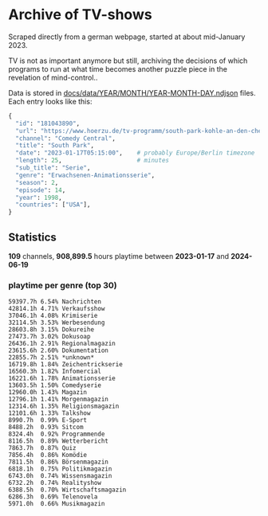 # Archive of TV-shows

Scraped directly from a german webpage, started at about mid-January 2023.

TV is not as important anymore but still, archiving the decisions of which programs to run at what time
becomes another puzzle piece in the revelation of mind-control.. 

Data is stored in [docs/data/YEAR/MONTH/YEAR-MONTH-DAY.ndjson](docs/data/) files. 
Each entry looks like this:

```python
{
  "id": "181043890", 
  "url": "https://www.hoerzu.de/tv-programm/south-park-kohle-an-den-chefkoch/bid_181043890/", 
  "channel": "Comedy Central", 
  "title": "South Park", 
  "date": "2023-01-17T05:15:00",    # probably Europe/Berlin timezone 
  "length": 25,                     # minutes 
  "sub_title": "Serie", 
  "genre": "Erwachsenen-Animationsserie", 
  "season": 2, 
  "episode": 14, 
  "year": 1998, 
  "countries": ["USA"],
}
```

## Statistics

**109** channels, **908,899.5** hours playtime between **2023-01-17** and **2024-06-19**


### playtime per genre (top 30)

    59397.7h 6.54% Nachrichten
    42814.1h 4.71% Verkaufsshow
    37046.1h 4.08% Krimiserie
    32114.5h 3.53% Werbesendung
    28603.8h 3.15% Dokureihe
    27473.7h 3.02% Dokusoap
    26436.1h 2.91% Regionalmagazin
    23615.6h 2.60% Dokumentation
    22855.7h 2.51% *unknown*
    16719.8h 1.84% Zeichentrickserie
    16560.3h 1.82% Infomercial
    16221.6h 1.78% Animationsserie
    13603.5h 1.50% Comedyserie
    12960.0h 1.43% Magazin
    12796.1h 1.41% Morgenmagazin
    12314.6h 1.35% Religionsmagazin
    12101.6h 1.33% Talkshow
    8990.7h  0.99% E-Sport
    8488.2h  0.93% Sitcom
    8324.4h  0.92% Programmende
    8116.5h  0.89% Wetterbericht
    7863.7h  0.87% Quiz
    7856.4h  0.86% Komödie
    7811.5h  0.86% Börsenmagazin
    6818.1h  0.75% Politikmagazin
    6743.0h  0.74% Wissensmagazin
    6732.2h  0.74% Realityshow
    6388.5h  0.70% Wirtschaftsmagazin
    6286.3h  0.69% Telenovela
    5971.0h  0.66% Musikmagazin
